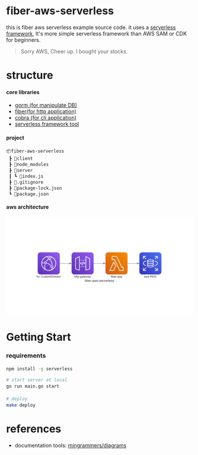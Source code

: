 # fiber-aws-serverless

this is fiber aws serverless example source code. it uses a [serverless framework](https://www.serverless.com/), It's more simple serverless framework than AWS SAM or CDK for beginners.

> Sorry AWS, Cheer up. I bought your stocks.

# structure

#### core libraries

- [gorm (for manipulate DB)](https://gorm.io/index.html)
- [fiber(for http application)](https://gofiber.io)
- [cobra (for cli application)](https://github.com/spf13/cobra)
- [serverless framework tool](https://www.serverless.com)

#### project

``` text
📦fiber-aws-serverless 
 ┣ 📂client
 ┣ 📂node_modules
 ┣ 📂server
 ┃ ┗ 📜index.js
 ┣ 📜.gitignore
 ┣ 📜package-lock.json
 ┗ 📜package.json
```

#### aws architecture

![aws architecture](./docs/aws_diagram.png)



# Getting Start

### requirements

``` bash
npm install -g serverless
```


``` bash
# start server at local
go run main.go start

# deploy
make deploy
```

# references
- documentation tools: [mingrammers/diagrams](https://github.com/mingrammer/diagrams)